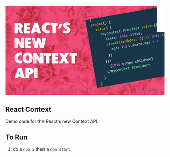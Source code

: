 ![alt text](https://github.com/asifvora/react-context-api-demo/blob/master/public/react-contex.png)

## React Context

Demo code for the React's new Context API.

## To Run

1. do a `npm i` then a `npm start`